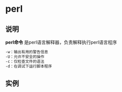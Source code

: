 # perl

## 说明

**perl命令** 是perl语言解释器，负责解释执行perl语言程序
```markdown
-w：输出有用的警告信息
-U：允许不安全的操作
-c：仅检查文件的语法
-d：在调试下运行脚本程序
```

## 实例
